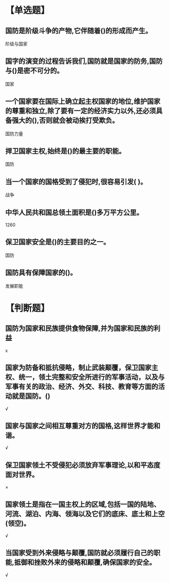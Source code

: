 # 【单选题】
## 国防是阶级斗争的产物,它伴随着()的形成而产生。
阶级与国家
## 国字的演变的过程告诉我们,国防就是国家的防务,国防与()是密不可分的。
国家
## 一个国家要在国际上确立起主权国家的地位,维护国家的尊重和独立,除了要有一定的经济实力以外,还必须具备强大的(),否则就会被动挨打受欺负。
国防力量
## 捍卫国家主权,始终是()的最主要的职能。
国防
## 当一个国家的国格受到了侵犯时,很容易引发( )。
战争
## 中华人民共和国总领土面积是()多万平方公里。
1260
## 保卫国家安全是()的主要目的之一。
国防
## 国防具有保障国家的()。
发展职能

# 【判断题】
## 国防为国家和民族提供食物保障,并为国家和民族的利益 
 x
## 国家为防备和抵抗侵略，制止武装颠覆，保卫国家主权、统一，领土完整和安全所进行的军事活动，以及与军事有关的政治、经济、外交、科技、教育等方面的活动就是国防。() 
√
## 国家与国家之间相互尊重对方的国格,这样世界才能和谐。
√
## 保卫国家领土不受侵犯必须放弃军事理论,以和平态度面对世界。
×
## 国家领土是指在一国主权上的区域,包括一国的陆地、河流、湖泊、内海、领海以及它们的底床、底土和上空(领空)。
√
## 当国家受到外来侵略与颠覆,国防就必须履行自己的职能,抵御和挫败外来的侵略和颠覆,确保国家的安全。
√
